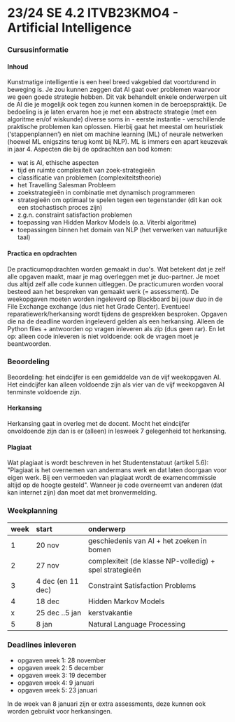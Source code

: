 # 23/24 SE 4.2 ITVB23KMO4 - Artificial Intelligence

### Cursusinformatie

#### Inhoud
Kunstmatige intelligentie is een heel breed vakgebied dat voortdurend in beweging is. Je zou kunnen zeggen dat AI gaat over problemen waarvoor we geen goede strategie hebben. Dit vak behandelt enkele onderwerpen uit de AI die je mogelijk ook tegen zou kunnen komen in de beroepspraktijk. De bedoeling is je laten ervaren hoe je met een abstracte strategie (met een algoritme en/of wiskunde) diverse soms in - eerste instantie - verschillende praktische problemen kan oplossen. Hierbij gaat het meestal om heuristiek (‘stappenplannen’) en niet om machine learning (ML) of neurale netwerken (hoewel ML enigszins terug komt bij NLP). ML is immers een apart keuzevak in jaar 4.
Aspecten die bij de opdrachten aan bod komen:

- wat is AI, ethische aspecten
- tijd en ruimte complexiteit van zoek-strategieën
- classificatie van problemen (complexiteitstheorie)
- het Travelling Salesman Probleem
- zoekstrategieën in combinatie met dynamisch programmeren
- strategieën om optimaal te spelen tegen een tegenstander (dit kan ook een stochastisch proces zijn)
- z.g.n. constraint satisfaction problemen
- toepassing van Hidden Markov Models (o.a. Viterbi algoritme)
- toepassingen binnen het domain van NLP (het verwerken van natuurlijke taal)

#### Practica en opdrachten
De practicumopdrachten worden gemaakt in duo's. Wat betekent dat je zelf alle opgaven maakt, maar je mag overleggen met je duo-partner. Je moet dus altijd zelf alle code kunnen uitleggen.
De practicumuren worden vooral besteed aan het bespreken van gemaakt werk (= assessment).
De weekopgaven moeten worden ingeleverd op Blackboard bij jouw duo in de File Exchange exchange (dus niet het Grade Center). Eventueel reparatiewerk/herkansing wordt tijdens de gesprekken besproken. Opgaven die na de deadline worden ingeleverd gelden als een herkansing.
Alleen de Python files + antwoorden op vragen inleveren als zip (dus geen rar). En let op: alleen code inleveren is niet voldoende: ook de vragen moet je beantwoorden.

### Beoordeling
Beoordeling: het eindcijfer is een gemiddelde van de vijf weekopgaven AI.
Het eindcijfer kan alleen voldoende zijn als vier van de vijf weekopgaven AI tenminste voldoende zijn.

#### Herkansing
Herkansing gaat in overleg met de docent. Mocht het eindcijfer onvoldoende zijn dan is er (alleen) in lesweek 7 gelegenheid tot herkansing.

#### Plagiaat
Wat plagiaat is wordt beschreven in het Studentenstatuut (artikel 5.6): "Plagiaat is het overnemen van andermans werk en dat laten doorgaan voor eigen werk. Bij een vermoeden van plagiaat wordt de examencommissie altijd op de hoogte gesteld". Wanneer je code overneemt van anderen (dat kan internet zijn) dan moet dat met bronvermelding.

### Weekplanning
|week|start|onderwerp|
|:---|:---|:---|
|1|20 nov|geschiedenis van AI + het zoeken in bomen|
|2|27 nov|complexiteit (de klasse NP-volledig) + spel strategieën|
|3|4 dec (en 11 dec)|Constraint Satisfaction Problems|
|4|18 dec|Hidden Markov Models|
|x|25 dec ..5 jan|kerstvakantie|
|5|8 jan|Natural Language Processing|
 
### Deadlines inleveren
- opgaven week 1: 28 november
- opgaven week 2: 5 december
- opgaven week 3: 19 december
- opgaven week 4: 9 januari
- opgaven week 5: 23 januari

In de week van 8 januari zijn er extra assessments, deze kunnen ook worden gebruikt voor herkansingen.

